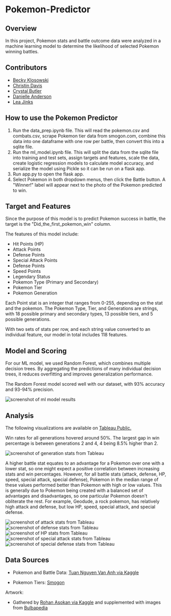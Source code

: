 # Pokemon-Predictor

## Overview
In this project, Pokemon stats and battle outcome data were analyzed in a machine learning model to determine the likelihood of selected Pokemon winning battles.


## Contributors
* [Becky Klosowski](https://github.com/andcetera)
* [Christin Davis](https://github.com/christinamberdavis)
* [Crystal Butler](https://github.com/cmbutler83)
* [Danielle Anderson](https://github.com/dganderson94)
* [Lea Jinks](https://github.com/leajinks)


## How to use the Pokemon Predictor
1. Run the data_prep.ipynb file. This will read the pokemon.csv and combats.csv, scrape Pokemon tier data from smogon.com, combine this data into one dataframe with one row per battle, then convert this into a sqlite file.
2. Run the ml_model.ipynb file. This will split the data from the sqlite file into training and test sets, assign targets and features, scale the data, create logistic regression models to calculate model accuracy, and serialize the model using Pickle so it can be run on a flask app.
3. Run app.py to open the flask app.
4. Select Pokemon in both dropdown menus, then click the Battle button. A "Winner!" label will appear next to the photo of the Pokemon predicted to win.

## Target and Features
Since the purpose of this model is to predict Pokemon success in battle, the target is the "Did_the_first_pokemon_win" column.

The features of this model include:
* Hit Points (HP)
* Attack Points
* Defense Points
* Special Attack Points
* Defense Points
* Speed Points
* Legendary Status
* Pokemon Type (Primary and Secondary)
* Pokemon Tier
* Pokemon Generation

Each Point stat is an integer that ranges from 0-255, depending on the stat and the pokemon. The Pokemon Type, Tier, and Generations are strings, with 18 possible primary and secondary types, 13 possible tiers, and 5 possible generations.

With two sets of stats per row, and each string value converted to an individual feature, our model in total includes 118 features.


## Model and Scoring
For our ML model, we used Random Forest, which combines multiple decision trees. By aggregating the predictions of many individual decision trees, it reduces overfitting and improves generalization performance.

The Random Forest model scored well with our dataset, with 93% accuracy and 93-94% precision. 

![screenshot of ml model results](https://github.com/leajinks/Pokemon-Predictor/blob/main/static/img/analysis/ml_results.png)

## Analysis
The following visualizations are available on [Tableau Public.](https://public.tableau.com/app/profile/crystal1427/viz/PokemonStats_16813522570140/PokemonWinnerStats?publish=yes)

Win rates for all generations hovered around 50%. The largest gap in win percentage is between generations 2 and 4, 4 being 8.5% higher than 2.

![screenshot of generation stats from Tableau](https://github.com/leajinks/Pokemon-Predictor/blob/main/static/img/analysis/gen_stats.png)

A higher battle stat equates to an advantage for a Pokemon over one with a lower stat, so one might expect a positive correlation between increasing stats and win percentages. However, for all battle stats (attack, defense, HP, speed, special attack, special defense), Pokemon in the median range of these values performed better than Pokemon with high or low values. This is generally due to Pokemon being created with a balanced set of advantages and disadvantages, so one particular Pokemon doesn't obliterate the rest. For example, Geodude, a rock pokemon, has relatively high attack and defense, but low HP, speed, special attack, and special defense.

![screenshot of attack stats from Tableau](https://github.com/leajinks/Pokemon-Predictor/blob/main/static/img/analysis/atk_stats.png)
![screenshot of defense stats from Tableau](https://github.com/leajinks/Pokemon-Predictor/blob/main/static/img/analysis/def_stats.png)
![screenshot of HP stats from Tableau](https://github.com/leajinks/Pokemon-Predictor/blob/main/static/img/analysis/hp_stats.png)
![screenshot of special attack stats from Tableau](https://github.com/leajinks/Pokemon-Predictor/blob/main/static/img/analysis/spatk_stats.png)
![screenshot of special defense stats from Tableau](https://github.com/leajinks/Pokemon-Predictor/blob/main/static/img/analysis/spdef_stats.png)

## Data Sources
* Pokemon and Battle Data: [Tuan Nguyen Van Anh via Kaggle](
https://www.kaggle.com/datasets/tuannguyenvananh/pokemon-dataset-with-team-combat?select=pokemon.csv)

* Pokemon Tiers: [Smogon](https://www.smogon.com/dex/xy/pokemon/)

Artwork: 
* Gathered by [Rohan Asokan via Kaggle](https://www.kaggle.com/datasets/arenagrenade/the-complete-pokemon-images-data-set)
and supplemented with images from [Bulbapedia](https://bulbapedia.bulbagarden.net/wiki/Main_Page)
